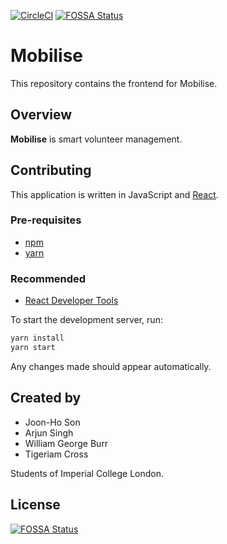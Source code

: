 [![CircleCI](https://circleci.com/gh/sonjoonho/mobilise-frontend.svg?style=svg&circle-token=097ab8189c6835ed15a8fdeda074db0ef2f8cf5f)](https://circleci.com/gh/sonjoonho/mobilise-frontend)
[![FOSSA Status](https://app.fossa.io/api/projects/git%2Bgithub.com%2Fsonjoonho%2Fmobilise-frontend.svg?type=shield)](https://app.fossa.io/projects/git%2Bgithub.com%2Fsonjoonho%2Fmobilise-frontend?ref=badge_shield)
# Mobilise

This repository contains the frontend for Mobilise.

## Overview

**Mobilise** is smart volunteer management.

## Contributing

This application is written in JavaScript and [React](https://reactjs.org/).

### Pre-requisites
- [npm](https://www.npmjs.com/)
- [yarn](https://yarnpkg.com/en/)

### Recommended
- [React Developer Tools](https://chrome.google.com/webstore/detail/react-developer-tools/fmkadmapgofadopljbjfkapdkoienihi?hl=en) 

To start the development server, run:

```bash
yarn install
yarn start
```

Any changes made should appear automatically.


## Created by
- Joon-Ho Son
- Arjun Singh
- William George Burr
- Tigeriam Cross

Students of Imperial College London.


## License
[![FOSSA Status](https://app.fossa.io/api/projects/git%2Bgithub.com%2Fsonjoonho%2Fmobilise-frontend.svg?type=large)](https://app.fossa.io/projects/git%2Bgithub.com%2Fsonjoonho%2Fmobilise-frontend?ref=badge_large)
